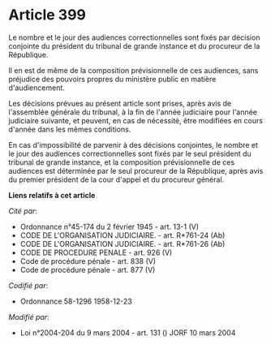 # Article 399

Le nombre et le jour des audiences correctionnelles sont fixés par décision conjointe du président du tribunal de grande
instance et du procureur de la République.

Il en est de même de la composition prévisionnelle de ces audiences, sans préjudice des pouvoirs propres du ministère public
en matière d'audiencement.

Les décisions prévues au présent article sont prises, après avis de l'assemblée générale du tribunal, à la fin de l'année
judiciaire pour l'année judiciaire suivante, et peuvent, en cas de nécessité, être modifiées en cours d'année dans les mêmes
conditions.

En cas d'impossibilité de parvenir à des décisions conjointes, le nombre et le jour des audiences correctionnelles sont fixés
par le seul président du tribunal de grande instance, et la composition prévisionnelle de ces audiences est déterminée par le
seul procureur de la République, après avis du premier président de la cour d'appel et du procureur général.

**Liens relatifs à cet article**

_Cité par_:

  - Ordonnance n°45-174 du 2 février 1945 - art. 13-1 (V)
  - CODE DE L'ORGANISATION JUDICIAIRE. - art. R*761-24 (Ab)
  - CODE DE L'ORGANISATION JUDICIAIRE. - art. R*761-26 (Ab)
  - CODE DE PROCEDURE PENALE - art. 926 (V)
  - Code de procédure pénale - art. 838 (V)
  - Code de procédure pénale - art. 877 (V)

_Codifié par_:

  - Ordonnance 58-1296 1958-12-23

_Modifié par_:

  - Loi n°2004-204 du 9 mars 2004 - art. 131 () JORF 10 mars 2004
